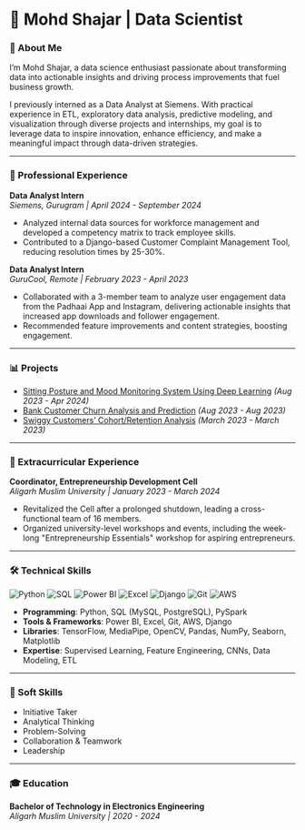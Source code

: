 # 💼 Mohd Shajar | Data Scientist 

### 🚀 About Me

I’m Mohd Shajar, a data science enthusiast passionate about transforming data into actionable insights and driving process improvements that fuel business growth. 

I previously interned as a Data Analyst at Siemens. 
With practical experience in ETL, exploratory data analysis, predictive modeling, and visualization through diverse projects and internships, my goal is to leverage data to inspire innovation, enhance efficiency, and make a meaningful impact through data-driven strategies.

---

### 💼 Professional Experience

**Data Analyst Intern**  
*Siemens, Gurugram | April 2024 - September 2024*  
- Analyzed internal data sources for workforce management and developed a competency matrix to track employee skills.  
- Contributed to a Django-based Customer Complaint Management Tool, reducing resolution times by 25-30%.

**Data Analyst Intern**  
*GuruCool, Remote | February 2023 - April 2023*  
- Collaborated with a 3-member team to analyze user engagement data from the Padhaai App and Instagram, delivering actionable insights that increased app downloads and follower engagement.  
- Recommended feature improvements and content strategies, boosting engagement.

---

### 📊 Projects

- [Sitting Posture and Mood Monitoring System Using Deep Learning](https://github.com/Shajar87/Posture-Mood-Monitoring-System-Using-Deep-Learning) *(Aug 2023 - Apr 2024)*
- [Bank Customer Churn Analysis and Prediction](https://github.com/Shajar87/Customer_Churn_EDA_Prediction) *(Aug 2023 - Aug 2023)*
- [Swiggy Customers’ Cohort/Retention Analysis](https://github.com/Shajar87/SQL-Projects/blob/main/Swiggy%20Case%20Study%20README.md) *(March 2023 - March 2023)*

---

### 🌟 Extracurricular Experience

**Coordinator, Entrepreneurship Development Cell**  
*Aligarh Muslim University | January 2023 - March 2024*  
- Revitalized the Cell after a prolonged shutdown, leading a cross-functional team of 16 members.  
- Organized university-level workshops and events, including the week-long "Entrepreneurship Essentials" workshop for aspiring entrepreneurs.

---

### 🛠️ Technical Skills

![Python](https://img.shields.io/badge/Python-3776AB?style=for-the-badge&logo=python&logoColor=white)
![SQL](https://img.shields.io/badge/SQL-4479A1?style=for-the-badge&logo=postgresql&logoColor=white)
![Power BI](https://img.shields.io/badge/PowerBI-F2C811?style=for-the-badge&logo=powerbi&logoColor=white)
![Excel](https://img.shields.io/badge/Excel-217346?style=for-the-badge&logo=microsoft-excel&logoColor=white)
![Django](https://img.shields.io/badge/Django-092E20?style=for-the-badge&logo=django&logoColor=white)
![Git](https://img.shields.io/badge/Git-F05032?style=for-the-badge&logo=git&logoColor=white)
![AWS](https://img.shields.io/badge/AWS-FF9900?style=for-the-badge&logo=amazonaws&logoColor=white)

- **Programming**: Python, SQL (MySQL, PostgreSQL), PySpark
- **Tools & Frameworks**: Power BI, Excel, Git, AWS, Django
- **Libraries**: TensorFlow, MediaPipe, OpenCV, Pandas, NumPy, Seaborn, Matplotlib
- **Expertise**: Supervised Learning, Feature Engineering, CNNs, Data Modeling, ETL

---

### 🤝 Soft Skills

- Initiative Taker  
- Analytical Thinking  
- Problem-Solving  
- Collaboration & Teamwork  
- Leadership

---

### 🎓 Education

**Bachelor of Technology in Electronics Engineering**  
*Aligarh Muslim University | 2020 - 2024*
